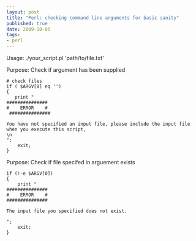 ```yaml
--- 
layout: post
title: "Perl: checking command line arguments for basic sanity"
published: true
date: 2009-10-05
tags: 
- perl
---
```

Usage: ./your_script.pl 'path/to/file.txt'

Purpose: Check if argument has been supplied

```
# check files
if ( $ARGV[0] eq '')
{
   print "
###############
#    ERROR    #
 ###############
   
You have not specified an input file, please include the input file when you execute this script,
\n  
";
    exit;
}
```

Purpose: Check if file specifed in arguement exists

```
if (!-e $ARGV[0])
{   
    print " 
###############
#    ERROR    #
###############
 
The input file you specified does not exist.

";  
    exit;
}    
```
